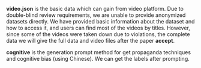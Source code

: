 **video.json** is the basic data which can gain from video platform. Due to double-blind review requirements, we are unable to provide anonymized datasets directly. We have provided basic information about the dataset and how to access it, and users can find most of the videos by titles. However, since some of the videos were taken down due to violations, the complete data we will give the full data and video files after the paper **accept**.

**cognitive** is the generation prompt method for get propaganda techniques and cognitive bias (using Chinese). We can get the labels after prompting.




